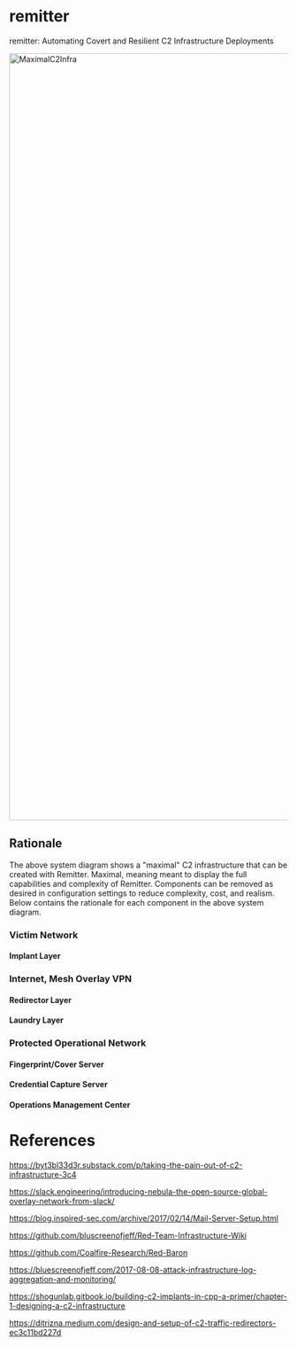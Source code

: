 # remitter
remitter: Automating Covert and Resilient C2 Infrastructure Deployments

<img width="1385" alt="MaximalC2Infra" src="https://user-images.githubusercontent.com/55160090/185763146-ad4a336a-7311-4201-9d93-78037c2b7149.png">


## Rationale
The above system diagram shows a "maximal" C2 infrastructure that can be created with Remitter. Maximal, meaning meant to display the full capabilities and complexity of Remitter. Components can be removed as desired in configuration settings to reduce complexity, cost, and realism. Below contains the rationale for each component in the above system diagram. 

### Victim Network

#### Implant Layer

### Internet, Mesh Overlay VPN

#### Redirector Layer

#### Laundry Layer

### Protected Operational Network

#### Fingerprint/Cover Server

#### Credential Capture Server

#### Operations Management Center


# References
https://byt3bl33d3r.substack.com/p/taking-the-pain-out-of-c2-infrastructure-3c4

https://slack.engineering/introducing-nebula-the-open-source-global-overlay-network-from-slack/

https://blog.inspired-sec.com/archive/2017/02/14/Mail-Server-Setup.html

https://github.com/bluscreenofjeff/Red-Team-Infrastructure-Wiki

https://github.com/Coalfire-Research/Red-Baron

https://bluescreenofjeff.com/2017-08-08-attack-infrastructure-log-aggregation-and-monitoring/

https://shogunlab.gitbook.io/building-c2-implants-in-cpp-a-primer/chapter-1-designing-a-c2-infrastructure

https://ditrizna.medium.com/design-and-setup-of-c2-traffic-redirectors-ec3c11bd227d

